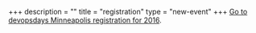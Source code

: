 +++
description = ""
title = "registration"
type = "new-event"
+++
<a href="http://www.devopsdays.org/events/2016-minneapolis/registration/">Go to devopsdays Minneapolis registration for 2016</a>.

</div>
